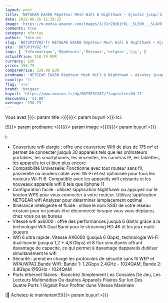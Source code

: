 ```yaml
---
layout: post
title: 'NETGEAR EAX80 Répéteur Mesh WiFi 6 Nighthawk – Ajoutez jusqu’à 175m2  connectez jusqu’à 30 appareils avec le WiFi Dual Band AX6000  amplifiez votre signal  bénéficiez du Smart Roaming'
date: 2022-06-26 11:39:22
image: 'https://m.media-amazon.com/images/I/31r2BzDjYOL._SL500_._SL400_.jpg'
comments: true
category: ofertas
author: 'tole.es'
slug: 'B07SP3YV8Z-fr NETGEAR EAX80 Répéteur Mesh WiFi 6 Nighthawk – Ajoutez...'
sku: 'B07SP3YV8Z-fr'
tags: [ 'Informatique','Répéteurs','Réseaux','netgear','🇫🇷', ]
actualPrice: 158.79 EUR
currency: EUR
price: 158.79
comparePrice: 329.99 EUR
prodname: 'NETGEAR EAX80 Répéteur Mesh WiFi 6 Nighthawk – Ajoutez jusqu’à 175m2  connectez jusqu’à 30 appareils avec le WiFi Dual Band AX6000  amplifiez votre signal  bénéficiez du Smart Roaming'
country: 'fr'
flag: '🇫🇷'
brand: 'Netgear'
buyurl: 'https://www.amazon.fr/dp/B07SP3YV8Z/?tag=tolees0d-21'
descuento: '51.88'
average: '158.79'
---
```


Vous avez [{{< param title >}}]({{< param buyurl >}}) ici:

[![{{< param prodname >}}]({{< param image >}})]({{< param buyurl >}})

ℹ️:

- Couverture wifi elargie : offre une couverture Wifi de plus de 175 m² et permet de connecter jusquà 30 appareils tels que les ordinateurs portables, les smartphones, les enceintes, les caméras IP, les tablettes, les appareils iot et bien plus encore
- Compatibilité Universelle: Fonctionne avec tout routeur sans fil, passerelle ou modem câble avec Wi-Fi et est optimisée pour tous les routeurs Wi-Fi 6. Compatible avec les appareils wifi existants et les nouveaux appareils wifi 6 tels que liphone 11
- Configuration facile : utilisez lapplication Nighthawk ou appuyez sur le bouton WPS pour vous connecter à votre routeur. Utilisez lapplication NETGEAR wifi Analyzer pour déterminer lemplacement optimal
- Itinerance intelligente et fluide : utilise le nom SSID de votre réseau existant pour ne jamais être déconnecté lorsque vous vous déplacez chez vous ou au bureau
- Vitesse wifi ax6000 : offre des performances jusquà 6 Gbit/s grâce à la technologie Wifi Dual Band pour le streaming HD 4K et les jeux multi-joueurs
- Wifi 6 ultra rapide: Vitesse AX6000 (jusquà 6 Gbps), technologie Wi-Fi dual-bande (jusquà 1,2 + 4,8 Gbps) et 8 flux simultanés offrant davantage de capacité, ce qui permet à davantage dappareils dutiliser simultanément le wifi
- Sécurité : prend en charge les protocoles de sécurité sans fil WEP et WPA/WPA2.Bande WiFi: Bande 1: 1.2Gbps 2.4GHz - 1024QAM, Bande 2: 4.8Gbps @5GHz - 1024QAM
- Ports ethernet filaires : Branchez Simplement Les Consoles De Jeu, Les Lecteurs Multimédias Ou dautres Appareils Filaires Sur lun Des Quatre Ports 1 Gigabit Pour Profiter dune Vitesse Maximale

[🛒 Achetez-le maintenant!!]({{< param buyurl >}})
